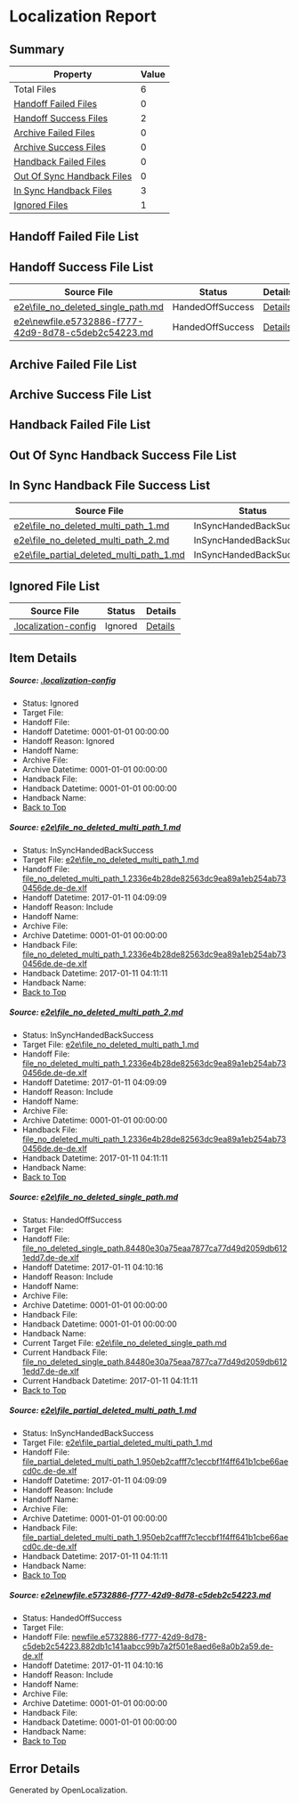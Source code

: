 # <a name='report-top'></a> Localization Report

## Summary
 Property | Value 
 -------- | ----- 
 Total Files | 6
[ Handoff Failed Files ](#handoff-failed-list)| 0
[ Handoff Success Files ](#handoff-success-list)| 2
[ Archive Failed Files ](#archive-failed-list)| 0
[ Archive Success Files ](#archive-success-list)| 0
[ Handback Failed Files ](#handback-failed-list)| 0
[ Out Of Sync Handback Files ](#outofsync-handback-success-list)| 0
[ In Sync Handback Files ](#insync-handback-success-list)| 3
[ Ignored Files ](#ignored-list)| 1

## <a name='handoff-failed-list'></a> Handoff Failed File List

## <a name='handoff-success-list'></a> Handoff Success File List
 Source File | Status | Details 
 ----------- | ------ | ------- 
 [e2e\file_no_deleted_single_path.md](https://github.com/OpenLocalizationTestOrg/ol-test0/blob/8c23290d8692d622c6ea53cfc2ee57cac35ee5d2/e2e/file_no_deleted_single_path.md) | HandedOffSuccess | [Details](#4af40132daa411bc2aae681df3937bc72b4fea1e3)
 [e2e\newfile.e5732886-f777-42d9-8d78-c5deb2c54223.md](https://github.com/OpenLocalizationTestOrg/ol-test0/blob/8c23290d8692d622c6ea53cfc2ee57cac35ee5d2/e2e/newfile.e5732886-f777-42d9-8d78-c5deb2c54223.md) | HandedOffSuccess | [Details](#85a50ef51bb90e0bd1873d4f49f1d50af8b446825)

## <a name='archive-failed-list'></a> Archive Failed File List

## <a name='archive-success-list'></a> Archive Success File List

## <a name='handback-failed-list'></a> Handback Failed File List

## <a name='outofsync-handback-success-list'></a> Out Of Sync Handback Success File List

## <a name='insync-handback-success-list'></a> In Sync Handback File Success List
 Source File | Status | Details 
 ----------- | ------ | ------- 
 [e2e\file_no_deleted_multi_path_1.md](https://github.com/OpenLocalizationTestOrg/ol-test0/blob/ab0ea79e720a279e312e9c2f514a359f8d92731b/e2e/file_no_deleted_multi_path_1.md) | InSyncHandedBackSuccess | [Details](#ad8de845c6a085d9fc875a69b524f23f3a0538a61)
 [e2e\file_no_deleted_multi_path_2.md](https://github.com/OpenLocalizationTestOrg/ol-test0/blob/8c23290d8692d622c6ea53cfc2ee57cac35ee5d2/e2e/file_no_deleted_multi_path_2.md) | InSyncHandedBackSuccess | [Details](#ad8de845c6a085d9fc875a69b524f23f3a0538a62)
 [e2e\file_partial_deleted_multi_path_1.md](https://github.com/OpenLocalizationTestOrg/ol-test0/blob/ab0ea79e720a279e312e9c2f514a359f8d92731b/e2e/file_partial_deleted_multi_path_1.md) | InSyncHandedBackSuccess | [Details](#976ce99fa6e5ad67ae0088ed2a606bddf16c37874)

## <a name='ignored-list'></a> Ignored File List
 Source File | Status | Details 
 ----------- | ------ | ------- 
 [.localization-config](https://github.com/OpenLocalizationTestOrg/ol-test0/blob/8c23290d8692d622c6ea53cfc2ee57cac35ee5d2/.localization-config) | Ignored | [Details](#cb0632cf59c1387fc1742bfb9fa3c47f87e2e5c90)

## Item Details
##### <a name='cb0632cf59c1387fc1742bfb9fa3c47f87e2e5c90'></a> Source: [.localization-config](https://github.com/OpenLocalizationTestOrg/ol-test0/blob/8c23290d8692d622c6ea53cfc2ee57cac35ee5d2/.localization-config)
* Status: Ignored
* Target File: 
* Handoff File: 
* Handoff Datetime: 0001-01-01 00:00:00
* Handoff Reason: Ignored
* Handoff Name: 
* Archive File: 
* Archive Datetime: 0001-01-01 00:00:00
* Handback File: 
* Handback Datetime: 0001-01-01 00:00:00
* Handback Name: 
* [Back to Top](#report-top)

##### <a name='ad8de845c6a085d9fc875a69b524f23f3a0538a61'></a> Source: [e2e\file_no_deleted_multi_path_1.md](https://github.com/OpenLocalizationTestOrg/ol-test0/blob/ab0ea79e720a279e312e9c2f514a359f8d92731b/e2e/file_no_deleted_multi_path_1.md)
* Status: InSyncHandedBackSuccess
* Target File: [e2e\file_no_deleted_multi_path_1.md](https://github.com/OpenLocalizationTestOrg/ol-test0-dede/blob/e97a4e61e2de666a943179dba82f509a669882bb/e2e/file_no_deleted_multi_path_1.md)
* Handoff File: [file_no_deleted_multi_path_1.2336e4b28de82563dc9ea89a1eb254ab730456de.de-de.xlf](https://github.com/OpenLocalizationTestOrg/ol-test0-handoff/blob/7fb77352863bc5f6147d305ddfc15637f445c4c8/ol-handoff/OpenLocalizationTestOrg/ol-test0-dede/shujia/mt/file_no_deleted_multi_path_1.2336e4b28de82563dc9ea89a1eb254ab730456de.de-de.xlf)
* Handoff Datetime: 2017-01-11 04:09:09
* Handoff Reason: Include
* Handoff Name: 
* Archive File: 
* Archive Datetime: 0001-01-01 00:00:00
* Handback File: [file_no_deleted_multi_path_1.2336e4b28de82563dc9ea89a1eb254ab730456de.de-de.xlf](https://github.com/OpenLocalizationTestOrg/ol-test0-handback/blob/6c3d43869bcfc9f592f631ea9d6623dc5310cdf0/ol-handback/OpenLocalizationTestOrg/ol-test0-dede/shujia/mt/file_no_deleted_multi_path_1.2336e4b28de82563dc9ea89a1eb254ab730456de.de-de.xlf)
* Handback Datetime: 2017-01-11 04:11:11
* Handback Name: 
* [Back to Top](#report-top)

##### <a name='ad8de845c6a085d9fc875a69b524f23f3a0538a62'></a> Source: [e2e\file_no_deleted_multi_path_2.md](https://github.com/OpenLocalizationTestOrg/ol-test0/blob/8c23290d8692d622c6ea53cfc2ee57cac35ee5d2/e2e/file_no_deleted_multi_path_2.md)
* Status: InSyncHandedBackSuccess
* Target File: [e2e\file_no_deleted_multi_path_1.md](https://github.com/OpenLocalizationTestOrg/ol-test0-dede/blob/e97a4e61e2de666a943179dba82f509a669882bb/e2e/file_no_deleted_multi_path_1.md)
* Handoff File: [file_no_deleted_multi_path_1.2336e4b28de82563dc9ea89a1eb254ab730456de.de-de.xlf](https://github.com/OpenLocalizationTestOrg/ol-test0-handoff/blob/7fb77352863bc5f6147d305ddfc15637f445c4c8/ol-handoff/OpenLocalizationTestOrg/ol-test0-dede/shujia/mt/file_no_deleted_multi_path_1.2336e4b28de82563dc9ea89a1eb254ab730456de.de-de.xlf)
* Handoff Datetime: 2017-01-11 04:09:09
* Handoff Reason: Include
* Handoff Name: 
* Archive File: 
* Archive Datetime: 0001-01-01 00:00:00
* Handback File: [file_no_deleted_multi_path_1.2336e4b28de82563dc9ea89a1eb254ab730456de.de-de.xlf](https://github.com/OpenLocalizationTestOrg/ol-test0-handback/blob/6c3d43869bcfc9f592f631ea9d6623dc5310cdf0/ol-handback/OpenLocalizationTestOrg/ol-test0-dede/shujia/mt/file_no_deleted_multi_path_1.2336e4b28de82563dc9ea89a1eb254ab730456de.de-de.xlf)
* Handback Datetime: 2017-01-11 04:11:11
* Handback Name: 
* [Back to Top](#report-top)

##### <a name='4af40132daa411bc2aae681df3937bc72b4fea1e3'></a> Source: [e2e\file_no_deleted_single_path.md](https://github.com/OpenLocalizationTestOrg/ol-test0/blob/8c23290d8692d622c6ea53cfc2ee57cac35ee5d2/e2e/file_no_deleted_single_path.md)
* Status: HandedOffSuccess
* Target File: 
* Handoff File: [file_no_deleted_single_path.84480e30a75eaa7877ca77d49d2059db6121edd7.de-de.xlf](https://github.com/OpenLocalizationTestOrg/ol-test0-handoff/blob/9a16d1dd13b8216b0da910c9ec4ae673e89f9a62/ol-handoff/OpenLocalizationTestOrg/ol-test0-dede/shujia/mt/file_no_deleted_single_path.84480e30a75eaa7877ca77d49d2059db6121edd7.de-de.xlf)
* Handoff Datetime: 2017-01-11 04:10:16
* Handoff Reason: Include
* Handoff Name: 
* Archive File: 
* Archive Datetime: 0001-01-01 00:00:00
* Handback File: 
* Handback Datetime: 0001-01-01 00:00:00
* Handback Name: 
* Current Target File: [e2e\file_no_deleted_single_path.md](https://github.com/OpenLocalizationTestOrg/ol-test0-dede/blob/e97a4e61e2de666a943179dba82f509a669882bb/e2e/file_no_deleted_single_path.md)
* Current Handback File: [file_no_deleted_single_path.84480e30a75eaa7877ca77d49d2059db6121edd7.de-de.xlf](https://github.com/OpenLocalizationTestOrg/ol-test0-handback/blob/6c3d43869bcfc9f592f631ea9d6623dc5310cdf0/ol-handback/OpenLocalizationTestOrg/ol-test0-dede/shujia/mt/file_no_deleted_single_path.84480e30a75eaa7877ca77d49d2059db6121edd7.de-de.xlf)
* Current Handback Datetime: 2017-01-11 04:11:11
* [Back to Top](#report-top)

##### <a name='976ce99fa6e5ad67ae0088ed2a606bddf16c37874'></a> Source: [e2e\file_partial_deleted_multi_path_1.md](https://github.com/OpenLocalizationTestOrg/ol-test0/blob/ab0ea79e720a279e312e9c2f514a359f8d92731b/e2e/file_partial_deleted_multi_path_1.md)
* Status: InSyncHandedBackSuccess
* Target File: [e2e\file_partial_deleted_multi_path_1.md](https://github.com/OpenLocalizationTestOrg/ol-test0-dede/blob/e97a4e61e2de666a943179dba82f509a669882bb/e2e/file_partial_deleted_multi_path_1.md)
* Handoff File: [file_partial_deleted_multi_path_1.950eb2cafff7c1eccbf1f4ff641b1cbe66aecd0c.de-de.xlf](https://github.com/OpenLocalizationTestOrg/ol-test0-handoff/blob/7fb77352863bc5f6147d305ddfc15637f445c4c8/ol-handoff/OpenLocalizationTestOrg/ol-test0-dede/shujia/mt/file_partial_deleted_multi_path_1.950eb2cafff7c1eccbf1f4ff641b1cbe66aecd0c.de-de.xlf)
* Handoff Datetime: 2017-01-11 04:09:09
* Handoff Reason: Include
* Handoff Name: 
* Archive File: 
* Archive Datetime: 0001-01-01 00:00:00
* Handback File: [file_partial_deleted_multi_path_1.950eb2cafff7c1eccbf1f4ff641b1cbe66aecd0c.de-de.xlf](https://github.com/OpenLocalizationTestOrg/ol-test0-handback/blob/6c3d43869bcfc9f592f631ea9d6623dc5310cdf0/ol-handback/OpenLocalizationTestOrg/ol-test0-dede/shujia/mt/file_partial_deleted_multi_path_1.950eb2cafff7c1eccbf1f4ff641b1cbe66aecd0c.de-de.xlf)
* Handback Datetime: 2017-01-11 04:11:11
* Handback Name: 
* [Back to Top](#report-top)

##### <a name='85a50ef51bb90e0bd1873d4f49f1d50af8b446825'></a> Source: [e2e\newfile.e5732886-f777-42d9-8d78-c5deb2c54223.md](https://github.com/OpenLocalizationTestOrg/ol-test0/blob/8c23290d8692d622c6ea53cfc2ee57cac35ee5d2/e2e/newfile.e5732886-f777-42d9-8d78-c5deb2c54223.md)
* Status: HandedOffSuccess
* Target File: 
* Handoff File: [newfile.e5732886-f777-42d9-8d78-c5deb2c54223.882db1c141aabcc99b7a2f501e8aed6e8a0b2a59.de-de.xlf](https://github.com/OpenLocalizationTestOrg/ol-test0-handoff/blob/9a16d1dd13b8216b0da910c9ec4ae673e89f9a62/ol-handoff/OpenLocalizationTestOrg/ol-test0-dede/shujia/mt/newfile.e5732886-f777-42d9-8d78-c5deb2c54223.882db1c141aabcc99b7a2f501e8aed6e8a0b2a59.de-de.xlf)
* Handoff Datetime: 2017-01-11 04:10:16
* Handoff Reason: Include
* Handoff Name: 
* Archive File: 
* Archive Datetime: 0001-01-01 00:00:00
* Handback File: 
* Handback Datetime: 0001-01-01 00:00:00
* Handback Name: 
* [Back to Top](#report-top)


## Error Details

Generated by OpenLocalization.
